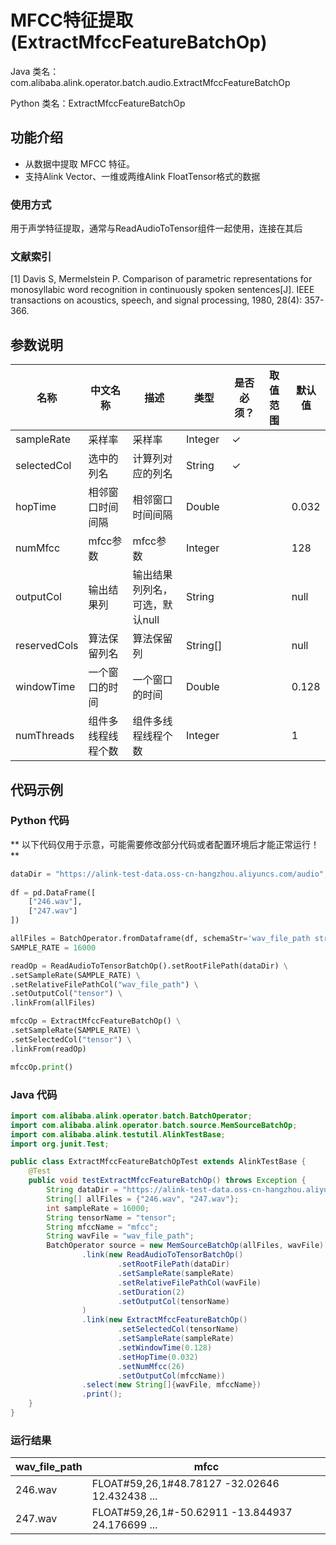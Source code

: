 # MFCC特征提取 (ExtractMfccFeatureBatchOp)
Java 类名：com.alibaba.alink.operator.batch.audio.ExtractMfccFeatureBatchOp

Python 类名：ExtractMfccFeatureBatchOp


## 功能介绍

* 从数据中提取 MFCC 特征。
* 支持Alink Vector、一维或两维Alink FloatTensor格式的数据

### 使用方式

用于声学特征提取，通常与ReadAudioToTensor组件一起使用，连接在其后

### 文献索引

[1] Davis S, Mermelstein P. Comparison of parametric representations for monosyllabic word recognition in continuously spoken sentences[J]. IEEE transactions on acoustics, speech, and signal processing, 1980, 28(4): 357-366.

## 参数说明

| 名称 | 中文名称 | 描述 | 类型 | 是否必须？ | 取值范围 | 默认值 |
| --- | --- | --- | --- | --- | --- | --- |
| sampleRate | 采样率 | 采样率 | Integer | ✓ |  |  |
| selectedCol | 选中的列名 | 计算列对应的列名 | String | ✓ |  |  |
| hopTime | 相邻窗口时间间隔 | 相邻窗口时间间隔 | Double |  |  | 0.032 |
| numMfcc | mfcc参数 | mfcc参数 | Integer |  |  | 128 |
| outputCol | 输出结果列 | 输出结果列列名，可选，默认null | String |  |  | null |
| reservedCols | 算法保留列名 | 算法保留列 | String[] |  |  | null |
| windowTime | 一个窗口的时间 | 一个窗口的时间 | Double |  |  | 0.128 |
| numThreads | 组件多线程线程个数 | 组件多线程线程个数 | Integer |  |  | 1 |

## 代码示例

### Python 代码

** 以下代码仅用于示意，可能需要修改部分代码或者配置环境后才能正常运行！**

```python
dataDir = "https://alink-test-data.oss-cn-hangzhou.aliyuncs.com/audio";
   
df = pd.DataFrame([
    ["246.wav"],
    ["247.wav"]
])

allFiles = BatchOperator.fromDataframe(df, schemaStr='wav_file_path string')
SAMPLE_RATE = 16000

readOp = ReadAudioToTensorBatchOp().setRootFilePath(dataDir) \
.setSampleRate(SAMPLE_RATE) \
.setRelativeFilePathCol("wav_file_path") \
.setOutputCol("tensor") \
.linkFrom(allFiles)

mfccOp = ExtractMfccFeatureBatchOp() \
.setSampleRate(SAMPLE_RATE) \
.setSelectedCol("tensor") \
.linkFrom(readOp)

mfccOp.print()
```

### Java 代码

```java
import com.alibaba.alink.operator.batch.BatchOperator;
import com.alibaba.alink.operator.batch.source.MemSourceBatchOp;
import com.alibaba.alink.testutil.AlinkTestBase;
import org.junit.Test;

public class ExtractMfccFeatureBatchOpTest extends AlinkTestBase {
	@Test
	public void testExtractMfccFeatureBatchOp() throws Exception {
		String dataDir = "https://alink-test-data.oss-cn-hangzhou.aliyuncs.com/audio";
		String[] allFiles = {"246.wav", "247.wav"};
		int sampleRate = 16000;
		String tensorName = "tensor";
		String mfccName = "mfcc";
		String wavFile = "wav_file_path";
		BatchOperator source = new MemSourceBatchOp(allFiles, wavFile)
				.link(new ReadAudioToTensorBatchOp()
						.setRootFilePath(dataDir)
						.setSampleRate(sampleRate)
						.setRelativeFilePathCol(wavFile)
						.setDuration(2)
						.setOutputCol(tensorName)
				)
				.link(new ExtractMfccFeatureBatchOp()
						.setSelectedCol(tensorName)
						.setSampleRate(sampleRate)
						.setWindowTime(0.128)
						.setHopTime(0.032)
						.setNumMfcc(26)
						.setOutputCol(mfccName))
				.select(new String[]{wavFile, mfccName})
				.print();
	}
}

```

### 运行结果

wav_file_path|mfcc
-------------|----
246.wav|FLOAT#59,26,1#48.78127 -32.02646 12.432438 ...
247.wav|FLOAT#59,26,1#-50.62911 -13.844937 24.176699 ...
